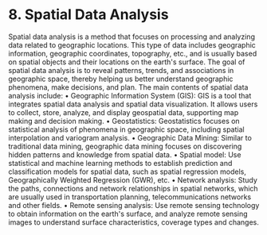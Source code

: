 # 8. Spatial Data Analysis

Spatial data analysis is a method that focuses on processing and analyzing data related to geographic locations. This type of data includes geographic information, geographic coordinates, topography, etc., and is usually based on spatial objects and their locations on the earth's surface. The goal of spatial data analysis is to reveal patterns, trends, and associations in geographic space, thereby helping us better understand geographic phenomena, make decisions, and plan.
The main contents of spatial data analysis include:
• Geographic Information System (GIS): GIS is a tool that integrates spatial data analysis and spatial data visualization. It allows users to collect, store, analyze, and display geospatial data, supporting map making and decision making.
• Geostatistics: Geostatistics focuses on statistical analysis of phenomena in geographic space, including spatial interpolation and variogram analysis.
• Geographic Data Mining: Similar to traditional data mining, geographic data mining focuses on discovering hidden patterns and knowledge from spatial data.
• Spatial model: Use statistical and machine learning methods to establish prediction and classification models for spatial data, such as spatial regression models, Geographically Weighted Regression (GWR), etc.
• Network analysis: Study the paths, connections and network relationships in spatial networks, which are usually used in transportation planning, telecommunications networks and other fields.
• Remote sensing analysis: Use remote sensing technology to obtain information on the earth's surface, and analyze remote sensing images to understand surface characteristics, coverage types and changes.
